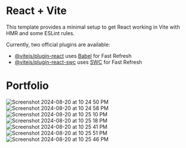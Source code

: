 # React + Vite

This template provides a minimal setup to get React working in Vite with HMR and some ESLint rules.

Currently, two official plugins are available:

- [@vitejs/plugin-react](https://github.com/vitejs/vite-plugin-react/blob/main/packages/plugin-react/README.md) uses [Babel](https://babeljs.io/) for Fast Refresh
- [@vitejs/plugin-react-swc](https://github.com/vitejs/vite-plugin-react-swc) uses [SWC](https://swc.rs/) for Fast Refresh
# Portfolio


![Screenshot 2024-08-20 at 10 24 50 PM](https://github.com/user-attachments/assets/1c9b5c9b-e045-4160-bfb0-03c5365a946c)
![Screenshot 2024-08-20 at 10 24 58 PM](https://github.com/user-attachments/assets/13e87539-77ed-4d2c-abd5-587cd4ddc108)
![Screenshot 2024-08-20 at 10 25 10 PM](https://github.com/user-attachments/assets/9b7300b9-8550-49b6-aa1d-dbf4283275f0)
![Screenshot 2024-08-20 at 10 25 18 PM](https://github.com/user-attachments/assets/c58ab3a6-ed17-456f-901a-1ea28ee51253)
![Screenshot 2024-08-20 at 10 25 41 PM](https://github.com/user-attachments/assets/e0d52679-afa7-4339-a73d-8b46d680d24c)
![Screenshot 2024-08-20 at 10 25 51 PM](https://github.com/user-attachments/assets/3b5497db-57bd-4d53-b762-de97ff2a1318)
![Screenshot 2024-08-20 at 10 25 46 PM](https://github.com/user-attachments/assets/925c041b-22b4-480a-abb7-a7826091d167)
